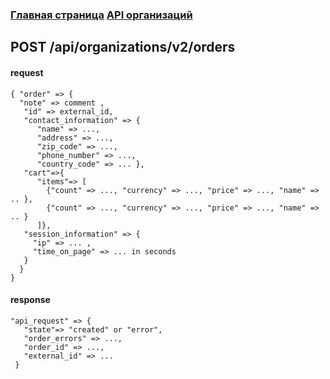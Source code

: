 ### [Главная страница](https://github.com/upnetwork/api-docs/blob/master/README.md) [API организаций](https://github.com/upnetwork/api-docs/blob/master/docs/organization/v2/README.md)

## POST /api/organizations/v2/orders

#### request
```
{ "order" => {
  "note" => comment ,
   "id" => external_id,
   "contact_information" => {
      "name" => ..., 
      "address" => ..., 
      "zip_code" => ..., 
      "phone_number" => ..., 
      "country_code" => ... },
   "cart"=>{
      "items"=> [
        {"count" => ..., "currency" => ..., "price" => ..., "name" => .. }, 
        {"count" => ..., "currency" => ..., "price" => ..., "name" => .. }
      ]},
   "session_information" => {
     "ip" => ... ,
     "time_on_page" => ... in seconds
   }
  }
}
```

#### response
```
"api_request" => {
   "state"=> "created" or "error", 
   "order_errors" => ..., 
   "order_id" => ...,
   "external_id" => ...
 }
```
